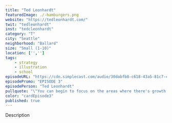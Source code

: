 ```yaml
---
title: "Ted Leonhardt"
featuredImage: ./-hamburgers.png
website: "https://tedleonhardt.com/"
twit: "tedleonhardt"
inst: "tedcleonhardt"
category: "T"
city: "Seattle"
neighborhood: "Ballard"
size: "Small (1-10)"
location: ['','']
tags:
    - strategy
    - illustration
    - school
episodeURL: "https://cdn.simplecast.com/audio/30dabfb8-c618-43a5-81c7-c5c83750983a/episodes/cbc0fabd-0d1c-4bc1-887a-5786d2d4575e/audio/ede0f625-09dd-4fac-9ab3-58939dd0b806/default_tc.mp3"
episodePromo: "EPISODE 3"
episodePerson: "Ted Leonhardt"
pullquote: "\"You can begin to focus on the areas where there's growth opportunity and the creativity is for purposes other than just making corporations grow.\""
color: "cardEpisode3"
published: true
---
```


Description
